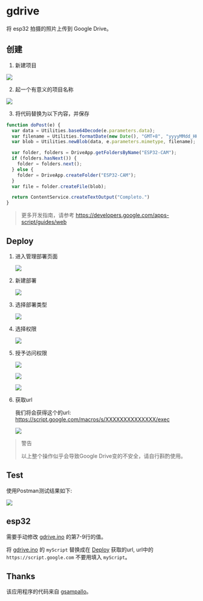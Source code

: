 # gdrive

将 esp32 拍摄的照片上传到 Google Drive。

## 创建

1. 新建项目

![](../../docs/_static/gdrive/creat_apps_script.png)

2. 起一个有意义的项目名称

![](../../docs/_static/gdrive/rename_project.png)

3. 将代码替换为以下内容，并保存

```javascript
function doPost(e) {
  var data = Utilities.base64Decode(e.parameters.data);
  var filename = Utilities.formatDate(new Date(), "GMT+8", "yyyyMMdd_HHmmss")+".jpg";
  var blob = Utilities.newBlob(data, e.parameters.mimetype, filename);

  var folder, folders = DriveApp.getFoldersByName("ESP32-CAM");
  if (folders.hasNext()) {
    folder = folders.next();
  } else {
    folder = DriveApp.createFolder("ESP32-CAM");
  }
  var file = folder.createFile(blob); 

  return ContentService.createTextOutput("Completo.")
}
```

> 更多开发指南，请参考 https://developers.google.com/apps-script/guides/web

## Deploy

1. 进入管理部署页面

    ![](../../docs/_static/gdrive/manage_deployment.png)

2. 新建部署

    ![](../../docs/_static/gdrive/create_deployment.png)

3. 选择部署类型

    ![](../../docs/_static/gdrive/choose_deployment_type.png)

4. 选择权限

    ![](../../docs/_static/gdrive/choose_permissions.png)

5. 授予访问权限

    ![](../../docs/_static/gdrive/granted_permission.png)

    ![](../../docs/_static/gdrive/skip_warning.png)

    ![](../../docs/_static/gdrive/granted_permission_1.png)

6. 获取url

    我们将会获得这个的url: https://script.google.com/macros/s/XXXXXXXXXXXXXX/exec

    ![](../../docs/_static/gdrive/get_url.png)

> 警告
>
> 以上整个操作似乎会导致Google Drive变的不安全，请自行斟酌使用。

## Test

使用Postman测试结果如下:

![](../../docs/_static/gdrive/postman_test.png)

## esp32

需要手动修改 [gdrive.ino](./gdrive.ino) 的第7-9行的值。

将 [gdrive.ino](./gdrive.ino) 的 `myScript` 替换成在 [Deploy](#Deploy) 获取的url, url中的 `https://script.google.com` 不要用填入 `myScript`。

## Thanks

该应用程序的代码来自 [gsampallo](https://github.com/gsampallo/esp32cam-gdrive)。
